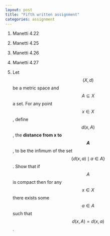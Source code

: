 ```yaml
---
layout: post
title: "Fifth written assignment"
categories: assignment
---
```


1. Manetti 4.22

2. Manetti 4.25

3. Manetti 4.26

4. Manetti 4.27

5. Let $$(X, d)$$ be a metric space and $$A \subseteq X$$ a set. For any point $$x \in X$$, define $$d(x, A)$$, the **distance from x to $$A$$**, to be the infimum of the set $$\{d(x, a) \mid a \in A\}$$. Show that if $$A$$ is compact then for any $$x \in X$$ there exists some $$a \in A$$ such that $$d(x, A) = d(x, a)$$.